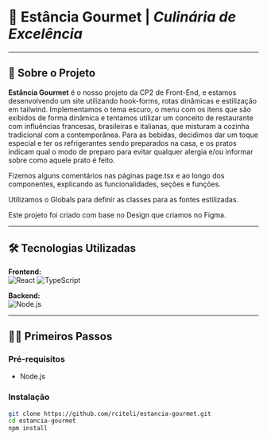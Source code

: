# 🍷 Estância Gourmet | *Culinária de Excelência*

---

## 🌟 Sobre o Projeto

**Estância Gourmet** é o nosso projeto da CP2 de Front-End, e estamos desenvolvendo um site utilizando hook-forms, rotas dinâmicas e estilização em tailwind. Implementamos o tema escuro, o menu com os itens que são exibidos de forma dinâmica e tentamos utilizar um conceito de restaurante com influências francesas, brasileiras e italianas, que misturam a cozinha tradicional com a contemporânea. Para as bebidas, decidimos dar um toque especial e ter os refrigerantes sendo preparados na casa, e os pratos indicam qual o modo de preparo para evitar qualquer alergia e/ou informar sobre como aquele prato é feito. 

Fizemos alguns comentários nas páginas page.tsx e ao longo dos componentes, explicando as funcionalidades, seções e funções.

Utilizamos o Globals para definir as classes para as fontes estilizadas.

Este projeto foi criado com base no Design que criamos no Figma.

---

## 🛠 Tecnologias Utilizadas

**Frontend:**  
![React](https://img.shields.io/badge/React-61DAFB?style=flat-square&logo=react&logoColor=black)
![TypeScript](https://img.shields.io/badge/TypeScript-3178C6?style=flat-square&logo=typescript&logoColor=white)

**Backend:**  
![Node.js](https://img.shields.io/badge/Node.js-339933?style=flat-square&logo=nodedotjs&logoColor=white)

---

## 🧑🍳 Primeiros Passos

### Pré-requisitos
- Node.js

### Instalação
```bash
git clone https://github.com/rciteli/estancia-gourmet.git
cd estancia-gourmet
npm install
```